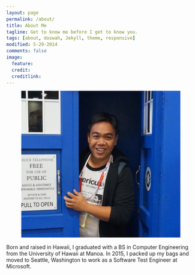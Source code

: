 ```yaml
---
layout: page
permalink: /about/
title: About Me
tagline: Get to know me before I get to know you.
tags: [about, doswah, Jekyll, theme, responsive]
modified: 5-29-2014
comments: false
image:
  feature:
  credit: 
  creditlink:
---
```


<figure>
	<img src="/images/about/tardis.jpg">
</figure>

Born and raised in Hawaii, I graduated with a BS in Computer Engineering from the University of Hawaii at Manoa. In 2015, I packed up my bags and moved to Seattle, Washington to work as a Software Test Engineer at Microsoft.